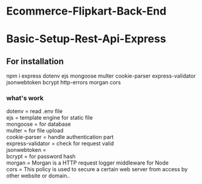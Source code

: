 # Ecommerce-Flipkart-Back-End
# Basic-Setup-Rest-Api-Express
## For installation
npm i express dotenv ejs mongoose multer cookie-parser express-validator jsonwebtoken bcrypt http-errors morgan cors
   
### what's work 
dotenv  = read .env file </br>
ejs = template engine for static file </br>
mongoose  = for database  </br>
multer  = for file upload </br>
cookie-parser  = handle authentication part  </br>
express-validator  = check for request valid </br>
jsonwebtoken  = </br>
bcrypt = for password hash </br>
morgan = Morgan is a HTTP request logger middleware for Node </br>
cors = This policy is used to secure a certain web server from access by other website or domain.. </br>

